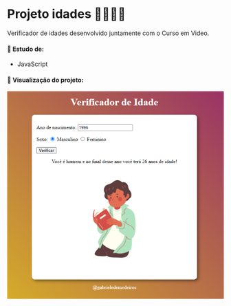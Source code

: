 # Projeto idades 👶👧👩👵

Verificador de idades desenvolvido juntamente com o Curso em Video.

#### 📌 Estudo de:
- JavaScript

#### 📌 Visualização do projeto:

<img src="img/demo.png">

